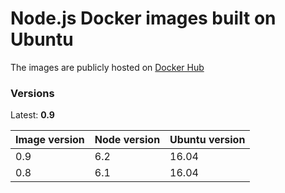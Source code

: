 # Node.js Docker images built on Ubuntu

The images are publicly hosted on [Docker
Hub](https://hub.docker.com/r/shinzui/node/)

### Versions

Latest: **0.9**

| Image version | Node version | Ubuntu version | 
| ------------- | ------------ | -------------- | 
| 0.9           | 6.2          | 16.04          |
| 0.8           | 6.1          | 16.04          |

